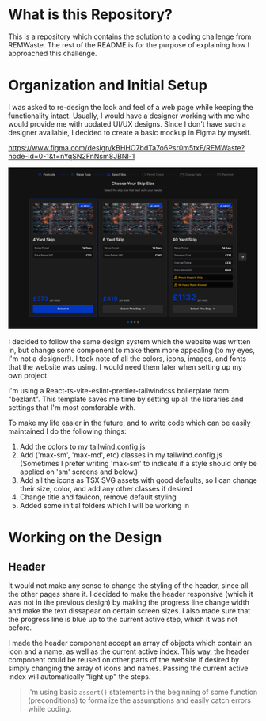 # What is this Repository?

This is a repository which contains the solution to a coding challenge from REMWaste. The rest of the README is for the purpose of explaining how I approached this challenge.

# Organization and Initial Setup
I was asked to re-design the look and feel of a web page while keeping the functionality intact. Usually, I would have a designer working with me who would provide me with updated UI/UX designs. Since I don't have such a designer available, I decided to create a basic mockup in Figma by myself.

https://www.figma.com/design/kBHHO7bdTa7o6Psr0m5txF/REMWaste?node-id=0-1&t=nYqSN2FnNsm8JBNl-1

![My Re-Design](image.png)

I decided to follow the same design system which the website was written in, but change some component to make them more appealing (to my eyes, I'm not a designer!). I took note of all the colors, icons, images, and fonts that the website was using. I would need them later when setting up my own project.

I'm using a React-ts-vite-eslint-prettier-tailwindcss boilerplate from "bezlant". This template saves me time by setting up all the libraries and settings that I'm most comforable with. 

To make my life easier in the future, and to write code which can be easily maintained I do the following things:
1. Add the colors to my tailwind.config.js
2. Add ('max-sm', 'max-md', etc) classes in my tailwind.config.js (Sometimes I prefer writing 'max-sm' to indicate if a style should only be applied on 'sm' screens and below.)
3. Add all the icons as TSX SVG assets with good defaults, so I can change their size, color, and add any other classes if desired
4. Change title and favicon, remove default styling
5. Added some initial folders which I will be working in

# Working on the Design
## Header
It would not make any sense to change the styling of the header, since all the other pages share it. I decided to make the header responsive (which it was not in the previous design) by making the progress line change width and make the text dissapear on certain screen sizes. I also made sure that the progress line is blue up to the current active step, which it was not before. 

I made the header component accept an array of objects which contain an icon and a name, as well as the current active index. This way, the header component could be reused on other parts of the website if desired by simply changing the array of icons and names. Passing the current active index will automatically "light up" the steps.

> I'm using basic `assert()` statements in the beginning of some function (preconditions) to formalize the assumptions and easily catch errors while coding.